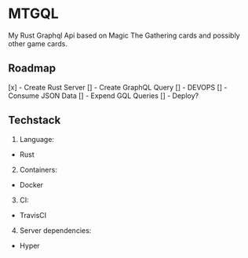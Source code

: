 # MTGQL

My Rust Graphql Api based on Magic The Gathering cards and possibly other game cards.

## Roadmap
[x] - Create Rust Server
[] - Create GraphQL Query
[] - DEVOPS
[] - Consume JSON Data
[] - Expend GQL Queries
[] - Deploy?

## Techstack
1. Language:
  * Rust
2. Containers:
  * Docker
3. CI:
  * TravisCI
4. Server dependencies:
  * Hyper
